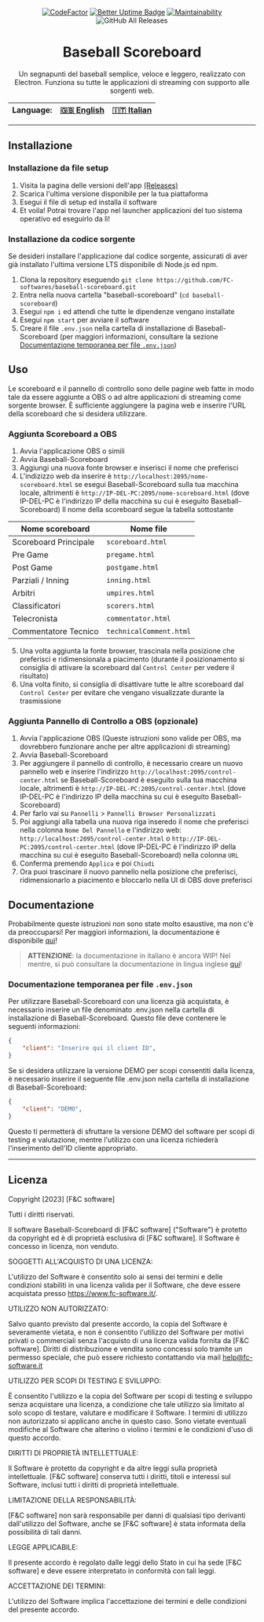 <center>

<!-- ![insert banner here](file) -->

<center>

[![CodeFactor](https://www.codefactor.io/repository/github/fc-softwares/baseball-scoreboard/badge/main)](https://www.codefactor.io/repository/github/fc-softwares/baseball-scoreboard/overview/main)
[![Better Uptime Badge](https://betteruptime.com/status-badges/v1/monitor/aauk.svg)](https://status.fc-software.it)
[![Maintainability](https://api.codeclimate.com/v1/badges/60d1dc20274d613c67db/maintainability)](https://codeclimate.com/github/FC-softwares/baseball-scoreboard/maintainability)
![GitHub All Releases](https://img.shields.io/github/downloads/FC-softwares/baseball-scoreboard/total)

</center>

# Baseball Scoreboard
Un segnapunti del baseball semplice, veloce e leggero, realizzato con Electron.
Funziona su tutte le applicazioni di streaming con supporto alle sorgenti web.

| Language: | [ 🇬🇧 English ]( https://github.com/FC-softwares/baseball-scoreboard/blob/main/README.md )  | [ 🇮🇹 <u>Italian</u> ]( https://github.com/FC-softwares/baseball-scoreboard/blob/main/README_it.md )  |
|---|---|---|

</center>

---

## Installazione
### Installazione da file setup
1. Visita la pagina delle versioni dell'app [(Releases)](https://github.com/FC-softwares/baseball-scoreboard/releases/latest)
2. Scarica l'ultima versione disponibile per la tua piattaforma
3. Esegui il file di setup ed installa il software
4. Et voila! Potrai trovare l'app nel launcher applicazioni del tuo sistema operativo ed eseguirlo da lì!
### Installazione da codice sorgente
Se desideri installare l'applicazione dal codice sorgente, assicurati di aver già installato l'ultima versione LTS disponibile di Node.js ed npm.
1. Clona la repository eseguendo `git clone https://github.com/FC-softwares/baseball-scoreboard.git`
2. Entra nella nuova cartella "baseball-scoreboard" (`cd baseball-scoreboard`)
3. Esegui `npm i` ed attendi che tutte le dipendenze vengano installate
4. Esegui `npm start` per avviare il software
5. Creare il file `.env.json` nella cartella di installazione di Baseball-Scoreboard (per maggiori informazioni, consultare la sezione [Documentazione temporanea per file `.env.json`](#documentazione-temporanea-per-file-envjson))

## Uso
Le scoreboard e il pannello di controllo sono delle pagine web fatte in modo tale da essere aggiunte a OBS o ad altre applicazioni di streaming come sorgente browser. È sufficiente aggiungere la pagina web e inserire l'URL della scoreboard che si desidera utilizzare.
### Aggiunta Scoreboard a OBS
1. Avvia l'applicazione OBS o simili
2. Avvia Baseball-Scoreboard
3. Aggiungi una nuova fonte browser e inserisci il nome che preferisci
4. L'indizizzo web da inserire è `http://localhost:2095/nome-scoreboard.html` se esegui Baseball-Scoreboard sulla tua macchina locale, altrimenti è `http://IP-DEL-PC:2095/nome-scoreboard.html` (dove IP-DEL-PC è l'indirizzo IP della macchina su cui è eseguito Baseball-Scoreboard) Il nome della scoreboard segue la tabella sottostante

| Nome scoreboard | Nome file |
|---|---|
| Scoreboard Principale | `scoreboard.html` |
| Pre Game | `pregame.html` |
| Post Game | `postgame.html` |
| Parziali / Inning | `inning.html` |
| Arbitri | `umpires.html` |
| Classificatori | `scorers.html` |
| Telecronista | `commentator.html` |
| Commentatore Tecnico | `technicalComment.html` |

5. Una volta aggiunta la fonte browser, trascinala nella posizione che preferisci e ridimensionala a piacimento (durante il posizionamento si consiglia di attivare la scoreboard dal `Control Center` per vedere il risultato)
6. Una volta finito, si consiglia di disattivare tutte le altre scoreboard dal `Control Center` per evitare che vengano visualizzate durante la trasmissione

### Aggiunta Pannello di Controllo a OBS (opzionale)
1. Avvia l'applicazione OBS (Queste istruzioni sono valide per OBS, ma dovrebbero funzionare anche per altre applicazioni di streaming)
2. Avvia Baseball-Scoreboard
3. Per aggiungere il pannello di controllo, è necessario creare un nuovo pannello web e inserire l'indirizzo `http://localhost:2095/control-center.html` se Baseball-Scoreboard è eseguito sulla tua macchina locale, altrimenti è `http://IP-DEL-PC:2095/control-center.html` (dove IP-DEL-PC è l'indirizzo IP della macchina su cui è eseguito Baseball-Scoreboard)
4. Per farlo vai su `Pannelli` > `Pannelli Browser Personalizzati`
5. Poi aggiungi alla tabella una nuova riga inseredo il nome che preferisci nella colonna `Nome Del Pannello` e l'indirizzo web: `http://localhost:2095/control-center.html` o `http://IP-DEL-PC:2095/control-center.html` (dove IP-DEL-PC è l'indirizzo IP della macchina su cui è eseguito Baseball-Scoreboard) nella colonna `URL`
6. Conferma premendo `Applica` e poi `Chiudi`
7. Ora puoi trascinare il nuovo pannello nella posizione che preferisci, ridimensionarlo a piacimento e bloccarlo nella UI di OBS dove preferisci

## Documentazione
Probabilmente queste istruzioni non sono state molto esaustive, ma non c'è da preoccuparsi! Per maggiori informazioni, la documentazione è disponibile [qui](https://github.com/FC-softwares/baseball-scoreboard/tree/main/docs/it/)!
> **ATTENZIONE**: la documentazione in italiano è ancora WIP! Nel mentre, si può consultare la documentazione in lingua inglese [qui](https://github.com/FC-softwares/baseball-scoreboard/tree/main/docs/en/)!

### Documentazione temporanea per file `.env.json`
Per utilizzare Baseball-Scoreboard con una licenza già acquistata, è necessario inserire un file denominato .env.json nella cartella di installazione di Baseball-Scoreboard. Questo file deve contenere le seguenti informazioni:
```json
{
    "client": "Inserire qui il client ID",
}
```
Se si desidera utilizzare la versione DEMO per scopi consentiti dalla licenza, è necessario inserire il seguente file .env.json nella cartella di installazione di Baseball-Scoreboard:
```json
{
    "client": "DEMO",
}
```
Questo ti permetterà di sfruttare la versione DEMO del software per scopi di testing e valutazione, mentre l'utilizzo con una licenza richiederà l'inserimento dell'ID cliente appropriato.

---

## Licenza
Copyright [2023] [F&C software]

Tutti i diritti riservati.

Il software Baseball-Scoreboard di [F&C software] ("Software") è protetto da copyright ed è di proprietà esclusiva di [F&C software]. Il Software è concesso in licenza, non venduto.

SOGGETTI ALL'ACQUISTO DI UNA LICENZA:

L'utilizzo del Software è consentito solo ai sensi dei termini e delle condizioni stabiliti in una licenza valida per il Software, che deve essere acquistata presso https://www.fc-software.it/.

UTILIZZO NON AUTORIZZATO:

Salvo quanto previsto dal presente accordo, la copia del Software è severamente vietata, e non è consentito l'utilizzo del Software per motivi privati o commerciali senza l'acquisto di una licenza valida fornita da [F&C software]. Diritti di distribuzione e vendita sono concessi solo tramite un permesso speciale, che può essere richiesto contattando via mail help@fc-software.it

UTILIZZO PER SCOPI DI TESTING E SVILUPPO:

È consentito l'utilizzo e la copia del Software per scopi di testing e sviluppo senza acquistare una licenza, a condizione che tale utilizzo sia limitato al solo scopo di testare, valutare e modificare il Software. I termini di utilizzo non autorizzato si applicano anche in questo caso. Sono vietate eventuali modifiche al Software che alterino o violino i termini e le condizioni d'uso di questo accordo.

DIRITTI DI PROPRIETÀ INTELLETTUALE:

Il Software è protetto da copyright e da altre leggi sulla proprietà intellettuale. [F&C software] conserva tutti i diritti, titoli e interessi sul Software, inclusi tutti i diritti di proprietà intellettuale.

LIMITAZIONE DELLA RESPONSABILITÀ:

[F&C software] non sarà responsabile per danni di qualsiasi tipo derivanti dall'utilizzo del Software, anche se [F&C software] è stata informata della possibilità di tali danni.

LEGGE APPLICABILE:

Il presente accordo è regolato dalle leggi dello Stato in cui ha sede [F&C software] e deve essere interpretato in conformità con tali leggi.

ACCETTAZIONE DEI TERMINI:

L'utilizzo del Software implica l'accettazione dei termini e delle condizioni del presente accordo.